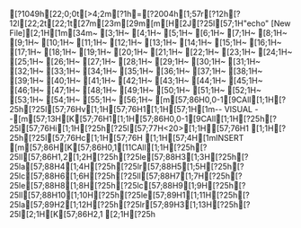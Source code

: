 [?1049h[22;0;0t[>4;2m[?1h=[?2004h[1;57r[?12h[?12l[22;2t[22;1t[27m[23m[29m[m[H[2J[?25l[57;1H"echo" [New File][2;1H[1m[34m~                                                                                                      [3;1H~                                                                                                      [4;1H~                                                                                                      [5;1H~                                                                                                      [6;1H~                                                                                                      [7;1H~                                                                                                      [8;1H~                                                                                                      [9;1H~                                                                                                      [10;1H~                                                                                                      [11;1H~                                                                                                      [12;1H~                                                                                                      [13;1H~                                                                                                      [14;1H~                                                                                                      [15;1H~                                                                                                      [16;1H~                                                                                                      [17;1H~                                                                                                      [18;1H~                                                                                                      [19;1H~                                                                                                      [20;1H~                                                                                                      [21;1H~                                                                                                      [22;1H~                                                                                                      [23;1H~                                                                                                      [24;1H~                                                                                                      [25;1H~                                                                                                      [26;1H~                                                                                                      [27;1H~                                                                                                      [28;1H~                                                                                                      [29;1H~                                                                                                      [30;1H~                                                                                                      [31;1H~                                                                                                      [32;1H~                                                                                                      [33;1H~                                                                                                      [34;1H~                                                                                                      [35;1H~                                                                                                      [36;1H~                                                                                                      [37;1H~                                                                                                      [38;1H~                                                                                                      [39;1H~                                                                                                      [40;1H~                                                                                                      [41;1H~                                                                                                      [42;1H~                                                                                                      [43;1H~                                                                                                      [44;1H~                                                                                                      [45;1H~                                                                                                      [46;1H~                                                                                                      [47;1H~                                                                                                      [48;1H~                                                                                                      [49;1H~                                                                                                      [50;1H~                                                                                                      [51;1H~                                                                                                      [52;1H~                                                                                                      [53;1H~                                                                                                      [54;1H~                                                                                                      [55;1H~                                                                                                      [56;1H~                                                                                                      [m[57;86H0,0-1[9CAll[1;1H[?25h[?25l[57;76Hv[1;1H[57;76H1[1;1H[57;1H[1m-- VISUAL --[m[57;13H[K[57;76H1[1;1H[57;86H0,0-1[9CAll[1;1H[?25h[?25l[57;76Hi[1;1H[?25h[?25l[57;77H<20>[1;1H[57;76H1    [1;1H[?25h[?25l[57;76Hc[1;1H[57;76H [1;1H[57;4H[1mINSERT [m[57;86H[K[57;86H0,1[11CAll[1;1H[?25h[?25ll[57;86H1,2[1;2H[?25h[?25le[57;88H3[1;3H[?25h[?25la[57;88H4[1;4H[?25h[?25lr[57;88H5[1;5H[?25h[?25lc[57;88H6[1;6H[?25h[?25ll[57;88H7[1;7H[?25h[?25le[57;88H8[1;8H[?25h[?25lc[57;88H9[1;9H[?25h[?25ll[57;88H10[1;10H[?25h[?25le[57;89H1[1;11H[?25h[?25la[57;89H2[1;12H[?25h[?25lr[57;89H3[1;13H[?25h[?25l[2;1H[K[57;86H2,1 [2;1H[?25h